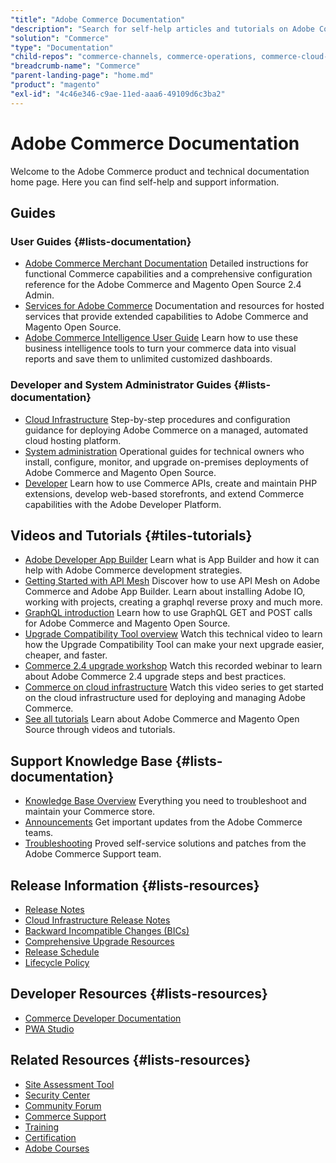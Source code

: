 ```yaml
---
"title": "Adobe Commerce Documentation"
"description": "Search for self-help articles and tutorials on Adobe Commerce. Learn strategies and best practices from experts in live and on-demand video events."
"solution": "Commerce"
"type": "Documentation"
"child-repos": "commerce-channels, commerce-operations, commerce-cloud-service, commerce-learn, commerce-knowledge-base, commerce-merchant-services, commerce-admin, commerce-business-intelligence"
"breadcrumb-name": "Commerce"
"parent-landing-page": "home.md"
"product": "magento"
"exl-id": "4c46e346-c9ae-11ed-aaa6-49109d6c3ba2"
---
```



# Adobe Commerce Documentation



Welcome to the Adobe Commerce product and technical documentation home page. Here you can find self-help and support information.


## Guides



### User Guides {#lists-documentation}



* [Adobe Commerce Merchant Documentation](https://experienceleague.adobe.com/docs/commerce-admin/user-guides/home.html)
  Detailed instructions for functional Commerce capabilities and a comprehensive configuration reference for the Adobe Commerce and Magento Open Source 2.4 Admin.
* [Services for Adobe Commerce](https://experienceleague.adobe.com/docs/commerce-merchant-services/user-guides/home.html)
  Documentation and resources for hosted services that provide extended capabilities to Adobe Commerce and Magento Open Source.
* [Adobe Commerce Intelligence User Guide](https://experienceleague.adobe.com/docs/commerce-business-intelligence/mbi/guide-overview.html)
  Learn how to use these business intelligence tools to turn your commerce data into visual reports and save them to unlimited customized dashboards.

### Developer and System Administrator Guides {#lists-documentation}



* [Cloud Infrastructure](https://experienceleague.adobe.com/docs/commerce-cloud-service/user-guide/overview.html)
  Step-by-step procedures and configuration guidance for deploying Adobe Commerce on a managed, automated cloud hosting platform.
* [System administration](https://experienceleague.adobe.com/docs/commerce-operations/operational-guides/home.html)
  Operational guides for technical owners who install, configure, monitor, and upgrade on-premises deployments of Adobe Commerce and Magento Open Source.
* [Developer](https://developer.adobe.com/commerce/docs/)
  Learn how to use Commerce APIs, create and maintain PHP extensions, develop web-based storefronts, and extend Commerce capabilities with the Adobe Developer Platform.

## Videos and Tutorials {#tiles-tutorials}



* [Adobe Developer App Builder](https://experienceleague.adobe.com/docs/commerce-learn/tutorials/adobe-developer-app-builder/introduction-to-app-builder.html)
  Learn what is App Builder and how it can help with Adobe Commerce development strategies.
* [Getting Started with API Mesh](https://experienceleague.adobe.com/docs/commerce-learn/tutorials/adobe-developer-app-builder/api-mesh/getting-started-api-mesh.html)
  Discover how to use API Mesh on Adobe Commerce and Adobe App Builder. Learn about installing Adobe IO, working with projects, creating a graphql reverse proxy and much more.
* [GraphQL introduction](https://experienceleague.adobe.com/docs/commerce-learn/tutorials/graphql-rest/intro-graphql.html)
  Learn how to use GraphQL GET and POST calls for Adobe Commerce and Magento Open Source.
* [Upgrade Compatibility Tool overview](https://experienceleague.adobe.com/docs/commerce-learn/tutorials/upgrade/upgrade-compatibility-tool-overview.html)
  Watch this technical video to learn how the Upgrade Compatibility Tool can make your next upgrade easier, cheaper, and faster.
* [Commerce 2.4 upgrade workshop](https://experienceleague.adobe.com/docs/commerce-learn/tutorials/upgrade/2.4-upgrade-workshop.html)
  Watch this recorded webinar to learn about Adobe Commerce 2.4 upgrade steps and best practices.
* [Commerce on cloud infrastructure](https://experienceleague.adobe.com/docs/commerce-learn/tutorials/getting-started/cloud/1-overview.html)
  Watch this video series to get started on the cloud infrastructure used for deploying and managing Adobe Commerce.
* [See all tutorials](https://experienceleague.adobe.com/docs/commerce-learn/tutorials/overview.html)
  Learn about Adobe Commerce and Magento Open Source through videos and tutorials.

## Support Knowledge Base {#lists-documentation}



* [Knowledge Base Overview](https://experienceleague.adobe.com/docs/commerce-knowledge-base/kb/overview.html)
  Everything you need to troubleshoot and maintain your Commerce store.
* [Announcements](https://experienceleague.adobe.com/docs/commerce-knowledge-base/kb/announcements/overview.html)
  Get important updates from the Adobe Commerce teams.
* [Troubleshooting](https://experienceleague.adobe.com/docs/commerce-knowledge-base/kb/troubleshooting/overview.html)
  Proved self-service solutions and patches from the Adobe Commerce Support team.

## Release Information {#lists-resources}



* [Release Notes](https://experienceleague.adobe.com/docs/commerce-operations/release/notes/overview.html)
* [Cloud Infrastructure Release Notes](https://devdocs.magento.com/cloud/release-notes/cloud-tools.html)
* [Backward Incompatible Changes (BICs)](https://experienceleague.adobe.com/docs/commerce-operations/release/notes/backward-incompatible-changes.html)
* [Comprehensive Upgrade Resources](https://experienceleague.adobe.com/docs/commerce-operations/upgrade-guide/resources/recommended-reading.html)
* [Release Schedule](https://experienceleague.adobe.com/docs/commerce-operations/release/planning/schedule.html)
* [Lifecycle Policy](https://experienceleague.adobe.com/docs/commerce-operations/release/planning/lifecycle-policy.html)

## Developer Resources {#lists-resources}



* [Commerce Developer Documentation](https://developer.adobe.com/commerce/docs/)
* [PWA Studio](https://developer.adobe.com/commerce/pwa-studio/)

## Related Resources {#lists-resources}



* [Site Assessment Tool](https://experienceleague.adobe.com/tools/commerce-site-assessment/index.html)
* [Security Center](https://helpx.adobe.com/security.html)
* [Community Forum](https://business.adobe.com/products/magento/community.html)
* [Commerce Support](https://experienceleague.adobe.com/?support-solution=Magento#support)
* [Training](https://learning.adobe.com/catalog.html?products=Adobe%20Commerce%20(Magento))
* [Certification](https://learning.adobe.com/certification.html?solution=Adobe%20Commerce)
* [Adobe Courses](https://experienceleague.adobe.com/#courses)
